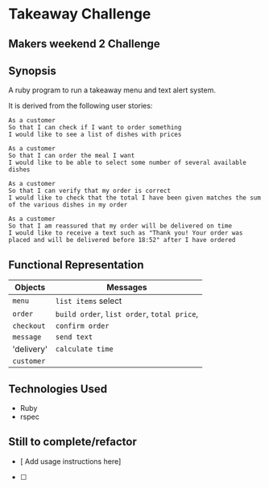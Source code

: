 Takeaway Challenge
=======================

## Makers weekend 2 Challenge



## Synopsis

A ruby program to run a takeaway menu and text alert system.

It is derived from the following user stories:

```
As a customer
So that I can check if I want to order something
I would like to see a list of dishes with prices

As a customer
So that I can order the meal I want
I would like to be able to select some number of several available dishes

As a customer
So that I can verify that my order is correct
I would like to check that the total I have been given matches the sum of the various dishes in my order

As a customer
So that I am reassured that my order will be delivered on time
I would like to receive a text such as "Thank you! Your order was placed and will be delivered before 18:52" after I have ordered
```
## Functional Representation
Objects  | Messages
------------- | -------------
`menu` | `list items` select
`order` | `build order`, `list order`, `total price`,
`checkout` | `confirm order`
`message` | `send text`
'delivery' | `calculate time`
`customer` |

## Technologies Used

- Ruby
- rspec


## Still to complete/refactor

- [ Add usage instructions here]
- [ ]
